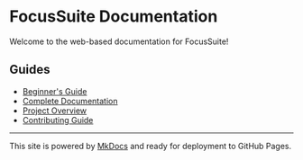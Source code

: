 # FocusSuite Documentation

Welcome to the web-based documentation for FocusSuite!

## Guides

- [Beginner's Guide](BEGINNER_GUIDE.md)
- [Complete Documentation](DOCUMENTATION.md)
- [Project Overview](PROJECT_OVERVIEW.md)
- [Contributing Guide](CONTRIBUTING.md)

---

This site is powered by [MkDocs](https://www.mkdocs.org/) and ready for deployment to GitHub Pages.
